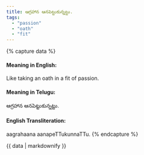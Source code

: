```yaml
---
title: ఆగ్రహాన ఆనపెట్టుకున్నట్టు.
tags:
  - "passion"
  - "oath"
  - "fit"
---
```


{% capture data %}
#### Meaning in English:
Like taking an oath in a fit of passion.

#### Meaning in Telugu:
ఆగ్రహాన ఆనపెట్టుకున్నట్టు.

#### English Transliteration:
aagrahaana aanapeTTukunnaTTu.
{% endcapture %}

{{ data | markdownify }}

